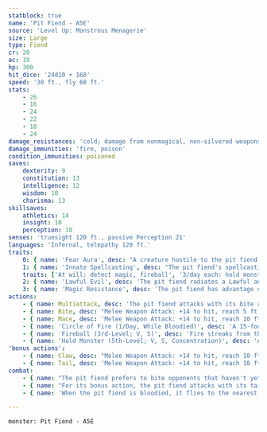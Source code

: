 ```yaml
---
statblock: true
name: 'Pit Fiend - A5E'
source: 'Level Up: Monstrous Menagerie'
size: Large
type: Fiend
cr: 20
ac: 19
hp: 300
hit_dice: '24d10 + 168'
speed: '30 ft., fly 60 ft.'
stats:
    - 26
    - 16
    - 24
    - 22
    - 18
    - 24
damage_resistances: 'cold; damage from nonmagical, non-silvered weapons'
damage_immunities: 'fire, poison'
condition_immunities: poisoned
saves:
    dexterity: 9
    constitution: 13
    intelligence: 12
    wisdom: 10
    charisma: 13
skillsaves:
    athletics: 14
    insight: 10
    perception: 10
senses: 'truesight 120 ft., passive Perception 21'
languages: 'Infernal, telepathy 120 ft.'
traits:
    0: { name: 'Fear Aura', desc: "A creature hostile to the pit fiend that starts its turn within 20 feet of it makes a DC 18 Wisdom saving throw. On a failure, it is frightened until the start of its next turn. On a success, it is immune to this pit fiend's Fear Aura for 24 hours." }
    1: { name: 'Innate Spellcasting', desc: "The pit fiend's spellcasting ability is Wisdom (spell save DC 18). It can innately cast the following spells, requiring no material components:" }
    traits: ['At will: detect magic, fireball', '3/day each: hold monster, sending']
    2: { name: 'Lawful Evil', desc: 'The pit fiend radiates a Lawful and Evil aura.' }
    3: { name: 'Magic Resistance', desc: 'The pit fiend has advantage on saving throws against spells and magical effects.' }
actions:
    - { name: Multiattack, desc: 'The pit fiend attacks with its bite and mace.' }
    - { name: Bite, desc: "Melee Weapon Attack: +14 to hit, reach 5 ft., one target. Hit: 22 (4d6 + 8) piercing damage. If the target is a creature, it makes a DC 20 Constitution saving throw. On a failure, it is poisoned for 1 minute. While poisoned in this way, the target can't regain hit points and takes 21 (6d6) ongoing poison damage at the start of each of its turns. The target can repeat this saving throw at the end of each of its turns, ending the effect on a success." }
    - { name: Mace, desc: 'Melee Weapon Attack: +14 to hit, reach 10 ft., one target. Hit: 22 (4d6 + 8) bludgeoning damage plus 21 (6d6) fire damage. If the target is a Medium or smaller creature, it makes a DC 22 Strength saving throw. On a failure, it is pushed 15 feet away from the pit fiend and knocked prone.' }
    - { name: 'Circle of Fire (1/Day, While Bloodied)', desc: 'A 15-foot-tall, 1-foot-thick, 20-foot-diameter ring of fire appears around the pit fiend, with the pit fiend at the center. The fire is opaque to every creature except the pit fiend. When the ring of fire appears, each creature it intersects makes a DC 18 Dexterity saving throw, taking 22 (5d8) fire damage on a failed save or half damage on a successful one. A creature takes 22 (5d8) damage the first time each turn it enters the area or when it ends its turn there. The fire lasts 1 minute or until the pit fiend dismisses it, becomes incapacitated, or leaves its area.' }
    - { name: 'Fireball (3rd-Level; V, S)', desc: 'Fire streaks from the pit fiend to a point within 120 feet and explodes in a 20-foot radius, spreading around corners. Each creature in the area makes a DC 18 Dexterity saving throw, taking 21 (6d6) fire damage on a failed save or half damage on a success.' }
    - { name: 'Hold Monster (5th-Level; V, S, Concentration)', desc: 'A creature within 60 feet that the pit fiend can see makes a DC 18 Wisdom saving throw. On a failure, it is paralyzed for 1 minute. The creature repeats the save at the end of each of its turns, ending the effect on a success.' }
'bonus actions':
    - { name: Claw, desc: "Melee Weapon Attack: +14 to hit, reach 10 ft., one creature. Hit: 19 (2d10 + 8) slashing damage, and the target is grappled (escape DC 22). While the target is grappled, the pit fiend can't use its claw against a different creature." }
    - { name: Tail, desc: 'Melee Weapon Attack: +14 to hit, reach 10 ft., one target. Hit: 24 (3d10 + 8) bludgeoning damage.' }
combat:
    - { name: "The pit fiend prefers to bite opponents that haven't yet been poisoned", desc: 'If three or more enemies are gathered together, it may instead use Fireball.' }
    - { name: "For its bonus action, the pit fiend attacks with its tail unless it's near a weak melee attacker, in which case it grapples with its claw", desc: '' }
    - { name: 'When the pit fiend is bloodied, it flies to the nearest ranged attacker and uses Circle of Fire, which blocks line of sight for many enemies and prevents creatures from easily escaping it', desc: 'While fighting in the circle, it uses its Mace attack to push opponents through the flames, forcing them to take even more damage if they run back through the flames to reach the pit fiend.' }

---
```

```statblock
monster: Pit Fiend - A5E
```
